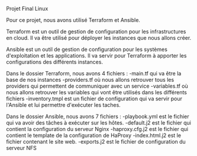 Projet Final Linux

Pour ce projet, nous avons utilisé Terraform et Ansible.

Terraform est un outil de gestion de configuration pour les infrastructures en cloud. Il va être utilisé pour déployer les instances que nous allons créer.

Ansible est un outil de gestion de configuration pour les systèmes d'exploitation et les applications. Il va servir pour Terraform à apporter les configurations des différents instances.

Dans le dossier Terraform, nous avons 4 fichiers :
-main.tf qui va être la base de nos instances
-providers.tf où nous allons retrouver tous les providers qui permettent de communiquer avec un service 
-variables.tf où nous allons retrouver les variables qui vont être utilisés dans les différents fichiers
-inventory.tmpl est un fichier de configuration qui va servir pour l'Ansible et lui permettre d'exécuter les taches.

Dans le dossier Ansible, nous avons 7 fichiers :
-playbook.yml est le fichier qui va avoir des tâches à exécuter sur les hôtes.
-default.j2 est le fichier qui contient la configuration du serveur Nginx
-haproxy.cfg.j2 est le fichier qui contient le template de la configuration de HaProxy
-index.html.j2 est le fichier contenant le site web.
-exports.j2 est le fichier de configuration du serveur NFS
